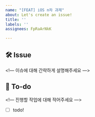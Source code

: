 ```yaml
---
name: "[FEAT] iOS n차 과제"
about: Let's create an issue!
title: ''
labels: ''
assignees: FpRaArNkK

---
```


## 🛠 Issue
 <!— 이슈에 대해 간략하게 설명해주세요 —>

 ## 📝 To-do
 <!— 진행할 작업에 대해 적어주세요 —>
 - [ ] todo!
